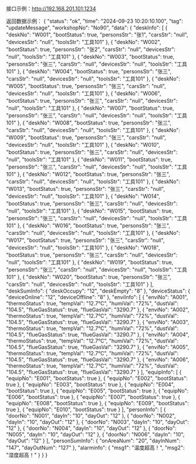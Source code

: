 接口示例：http://192.168.201.101:1234


返回数据示例：
{
  "status": "ok",
  "time": "2024-09-23 10:20:10.100",
  "tag": "updateMessage",
  "workshopNo": "No90",
  "data": {
    "deskInfo": [
      {
        "deskNo": "W001",
        "bootStatus": true,
        "personsStr": "张1",
        "carsStr": "null",
        "devicesStr": "null",
        "toolsStr": "工具101"
      },
      {
        "deskNo": "W002",
        "bootStatus": true,
        "personsStr": "张2",
        "carsStr": "null",
        "devicesStr": "null",
        "toolsStr": "工具101"
      },
      {
        "deskNo": "W003",
        "bootStatus": true,
        "personsStr": "张三",
        "carsStr": "null",
        "devicesStr": "null",
        "toolsStr": "工具101"
      },
      {
        "deskNo": "W004",
        "bootStatus": true,
        "personsStr": "张三",
        "carsStr": "null",
        "devicesStr": "null",
        "toolsStr": "工具101"
      },
      {
        "deskNo": "W005",
        "bootStatus": true,
        "personsStr": "张三",
        "carsStr": "null",
        "devicesStr": "null",
        "toolsStr": "工具101"
      },
      {
        "deskNo": "W006",
        "bootStatus": true,
        "personsStr": "张三",
        "carsStr": "null",
        "devicesStr": "null",
        "toolsStr": "工具101"
      },
      {
        "deskNo": "W007",
        "bootStatus": true,
        "personsStr": "张三",
        "carsStr": "null",
        "devicesStr": "null",
        "toolsStr": "工具101"
      },
      {
        "deskNo": "W008",
        "bootStatus": true,
        "personsStr": "张三",
        "carsStr": "null",
        "devicesStr": "null",
        "toolsStr": "工具101"
      },
      {
        "deskNo": "W009",
        "bootStatus": true,
        "personsStr": "张三",
        "carsStr": "null",
        "devicesStr": "null",
        "toolsStr": "工具101"
      },
      {
        "deskNo": "W010",
        "bootStatus": true,
        "personsStr": "张三",
        "carsStr": "null",
        "devicesStr": "null",
        "toolsStr": "工具101"
      },
      {
        "deskNo": "W011",
        "bootStatus": true,
        "personsStr": "张三",
        "carsStr": "null",
        "devicesStr": "null",
        "toolsStr": "工具101"
      },
      {
        "deskNo": "W012",
        "bootStatus": true,
        "personsStr": "张三",
        "carsStr": "null",
        "devicesStr": "null",
        "toolsStr": "工具101"
      },
      {
        "deskNo": "W013",
        "bootStatus": true,
        "personsStr": "张三",
        "carsStr": "null",
        "devicesStr": "null",
        "toolsStr": "工具101"
      },
      {
        "deskNo": "W014",
        "bootStatus": true,
        "personsStr": "张三",
        "carsStr": "null",
        "devicesStr": "null",
        "toolsStr": "工具101"
      },
      {
        "deskNo": "W015",
        "bootStatus": true,
        "personsStr": "张三",
        "carsStr": "null",
        "devicesStr": "null",
        "toolsStr": "工具101"
      },
      {
        "deskNo": "W016",
        "bootStatus": true,
        "personsStr": "张三",
        "carsStr": "null",
        "devicesStr": "null",
        "toolsStr": "工具101"
      },
      {
        "deskNo": "W017",
        "bootStatus": true,
        "personsStr": "张三",
        "carsStr": "null",
        "devicesStr": "null",
        "toolsStr": "工具101"
      },
      {
        "deskNo": "W018",
        "bootStatus": true,
        "personsStr": "张三",
        "carsStr": "null",
        "devicesStr": "null",
        "toolsStr": "工具101"
      },
      {
        "deskNo": "W019",
        "bootStatus": true,
        "personsStr": "张三",
        "carsStr": "null",
        "devicesStr": "null",
        "toolsStr": "工具101"
      },
      {
        "deskNo": "W020",
        "bootStatus": true,
        "personsStr": "张三",
        "carsStr": "null",
        "devicesStr": "null",
        "toolsStr": "工具101"
      }
    ],
    "deskSumInfo": {
      "deskOccupy": "12",
      "deskEmpty": "8"
    },
    "deviceStatus": {
      "deviceOnline": "12",
      "deviceOffline": "8"
    },
    "enviInfo": [
      {
        "enviNo": "A001",
        "thermoStatus": true,
        "tempVal": "12.7℃",
        "humiVal": "72%",
        "dustVal": "104.5",
        "flueGasStatus": true,
        "flueGasVal": "3290.7"
      },
      {
        "enviNo": "A002",
        "thermoStatus": true,
        "tempVal": "12.7℃",
        "humiVal": "72%",
        "dustVal": "104.5",
        "flueGasStatus": true,
        "flueGasVal": "3290.7"
      },
      {
        "enviNo": "A003",
        "thermoStatus": true,
        "tempVal": "12.7℃",
        "humiVal": "72%",
        "dustVal": "104.5",
        "flueGasStatus": true,
        "flueGasVal": "3290.7"
      },
      {
        "enviNo": "A004",
        "thermoStatus": true,
        "tempVal": "12.7℃",
        "humiVal": "72%",
        "dustVal": "104.5",
        "flueGasStatus": true,
        "flueGasVal": "3290.7"
      },
      {
        "enviNo": "A005",
        "thermoStatus": true,
        "tempVal": "12.7℃",
        "humiVal": "72%",
        "dustVal": "104.5",
        "flueGasStatus": true,
        "flueGasVal": "3290.7"
      },
      {
        "enviNo": "A006",
        "thermoStatus": true,
        "tempVal": "12.7℃",
        "humiVal": "72%",
        "dustVal": "104.5",
        "flueGasStatus": true,
        "flueGasVal": "3290.7"
      }
    ],
    "equipInfo": [
      {
        "equipNo": "E001",
        "bootStatus": true
      },
      {
        "equipNo": "E002",
        "bootStatus": true
      },
      {
        "equipNo": "E003",
        "bootStatus": true
      },
      {
        "equipNo": "E004",
        "bootStatus": true
      },
      {
        "equipNo": "E005",
        "bootStatus": true
      },
      {
        "equipNo": "E006",
        "bootStatus": true
      },
      {
        "equipNo": "E007",
        "bootStatus": true
      },
      {
        "equipNo": "E008",
        "bootStatus": true
      },
      {
        "equipNo": "E009",
        "bootStatus": true
      },
      {
        "equipNo": "E010",
        "bootStatus": true
      }
    ],
    "personInfo": [
      {
        "doorNo": "N001",
        "dayIn": "10",
        "dayOut": "12"
      },
      {
        "doorNo": "N002",
        "dayIn": "10",
        "dayOut": "12"
      },
      {
        "doorNo": "N003",
        "dayIn": "10",
        "dayOut": "12"
      },
      {
        "doorNo": "N004",
        "dayIn": "10",
        "dayOut": "12"
      },
      {
        "doorNo": "N005",
        "dayIn": "10",
        "dayOut": "12"
      },
      {
        "doorNo": "N006",
        "dayIn": "10",
        "dayOut": "12"
      }
    ],
    "personSumInfo": {
      "onAreaNum": "20",
      "dayInNum": "147",
      "dayOutNum": "127"
    },
    "alarminfo": {
      "msg1": "温度超高！",
      "msg2": "湿度超高！"
    }
  }
}